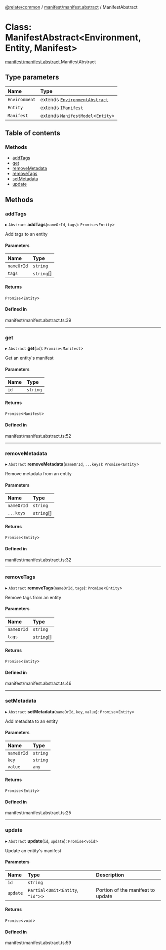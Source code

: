 [@relate/common](../README.md) / [manifest/manifest.abstract](../modules/manifest_manifest_abstract.md) / ManifestAbstract

# Class: ManifestAbstract<Environment, Entity, Manifest\>

[manifest/manifest.abstract](../modules/manifest_manifest_abstract.md).ManifestAbstract

## Type parameters

| Name | Type |
| :------ | :------ |
| `Environment` | extends [`EnvironmentAbstract`](environments_environment_abstract.EnvironmentAbstract.md) |
| `Entity` | extends `IManifest` |
| `Manifest` | extends `ManifestModel`<`Entity`\> |

## Table of contents

### Methods

- [addTags](manifest_manifest_abstract.ManifestAbstract.md#addtags)
- [get](manifest_manifest_abstract.ManifestAbstract.md#get)
- [removeMetadata](manifest_manifest_abstract.ManifestAbstract.md#removemetadata)
- [removeTags](manifest_manifest_abstract.ManifestAbstract.md#removetags)
- [setMetadata](manifest_manifest_abstract.ManifestAbstract.md#setmetadata)
- [update](manifest_manifest_abstract.ManifestAbstract.md#update)

## Methods

### addTags

▸ `Abstract` **addTags**(`nameOrId`, `tags`): `Promise`<`Entity`\>

Add tags to an entity

#### Parameters

| Name | Type |
| :------ | :------ |
| `nameOrId` | `string` |
| `tags` | `string`[] |

#### Returns

`Promise`<`Entity`\>

#### Defined in

manifest/manifest.abstract.ts:39

___

### get

▸ `Abstract` **get**(`id`): `Promise`<`Manifest`\>

Get an entity's manifest

#### Parameters

| Name | Type |
| :------ | :------ |
| `id` | `string` |

#### Returns

`Promise`<`Manifest`\>

#### Defined in

manifest/manifest.abstract.ts:52

___

### removeMetadata

▸ `Abstract` **removeMetadata**(`nameOrId`, `...keys`): `Promise`<`Entity`\>

Remove metadata from an entity

#### Parameters

| Name | Type |
| :------ | :------ |
| `nameOrId` | `string` |
| `...keys` | `string`[] |

#### Returns

`Promise`<`Entity`\>

#### Defined in

manifest/manifest.abstract.ts:32

___

### removeTags

▸ `Abstract` **removeTags**(`nameOrId`, `tags`): `Promise`<`Entity`\>

Remove tags from an entity

#### Parameters

| Name | Type |
| :------ | :------ |
| `nameOrId` | `string` |
| `tags` | `string`[] |

#### Returns

`Promise`<`Entity`\>

#### Defined in

manifest/manifest.abstract.ts:46

___

### setMetadata

▸ `Abstract` **setMetadata**(`nameOrId`, `key`, `value`): `Promise`<`Entity`\>

Add metadata to an entity

#### Parameters

| Name | Type |
| :------ | :------ |
| `nameOrId` | `string` |
| `key` | `string` |
| `value` | `any` |

#### Returns

`Promise`<`Entity`\>

#### Defined in

manifest/manifest.abstract.ts:25

___

### update

▸ `Abstract` **update**(`id`, `update`): `Promise`<`void`\>

Update an entity's manifest

#### Parameters

| Name | Type | Description |
| :------ | :------ | :------ |
| `id` | `string` |  |
| `update` | `Partial`<`Omit`<`Entity`, ``"id"``\>\> | Portion of the manifest to update |

#### Returns

`Promise`<`void`\>

#### Defined in

manifest/manifest.abstract.ts:59
